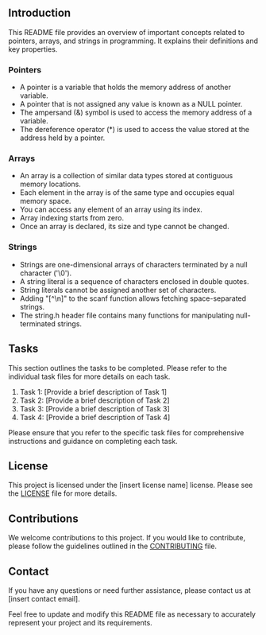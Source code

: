 ## Introduction
This README file provides an overview of important concepts related to pointers, arrays, and strings in programming. It explains their definitions and key properties.

### Pointers
- A pointer is a variable that holds the memory address of another variable.
- A pointer that is not assigned any value is known as a NULL pointer.
- The ampersand (&) symbol is used to access the memory address of a variable.
- The dereference operator (*) is used to access the value stored at the address held by a pointer.

### Arrays
- An array is a collection of similar data types stored at contiguous memory locations.
- Each element in the array is of the same type and occupies equal memory space.
- You can access any element of an array using its index.
- Array indexing starts from zero.
- Once an array is declared, its size and type cannot be changed.

### Strings
- Strings are one-dimensional arrays of characters terminated by a null character ('\0').
- A string literal is a sequence of characters enclosed in double quotes.
- String literals cannot be assigned another set of characters.
- Adding "[^\n]" to the scanf function allows fetching space-separated strings.
- The string.h header file contains many functions for manipulating null-terminated strings.

## Tasks
This section outlines the tasks to be completed. Please refer to the individual task files for more details on each task.

1. Task 1: [Provide a brief description of Task 1]
2. Task 2: [Provide a brief description of Task 2]
3. Task 3: [Provide a brief description of Task 3]
4. Task 4: [Provide a brief description of Task 4]

Please ensure that you refer to the specific task files for comprehensive instructions and guidance on completing each task.

## License
This project is licensed under the [insert license name] license. Please see the [LICENSE](LICENSE) file for more details.

## Contributions
We welcome contributions to this project. If you would like to contribute, please follow the guidelines outlined in the [CONTRIBUTING](CONTRIBUTING.md) file.

## Contact
If you have any questions or need further assistance, please contact us at [insert contact email].

Feel free to update and modify this README file as necessary to accurately represent your project and its requirements.
